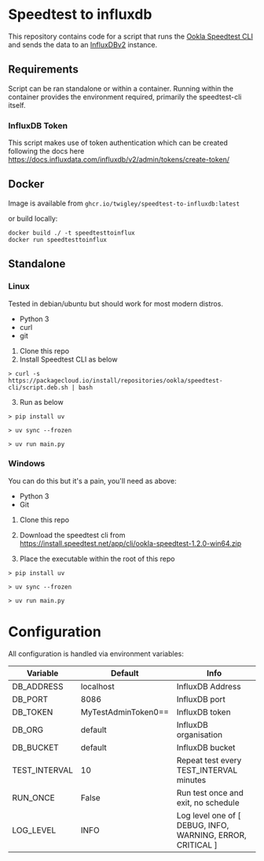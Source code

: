 # Speedtest to influxdb

This repository contains code for a script that runs the [Ookla Speedtest CLI](https://www.speedtest.net/apps/cli) and sends the data to an [InfluxDBv2](https://github.com/influxdata/influxdb) instance.

## Requirements
Script can be ran standalone or within a container.
Running within the container provides the environment required, primarily the speedtest-cli itself.

### InfluxDB Token

This script makes use of token authentication which can be created following the docs here https://docs.influxdata.com/influxdb/v2/admin/tokens/create-token/ 

## Docker

Image is available from ```ghcr.io/twigley/speedtest-to-influxdb:latest```

or build locally:

```
docker build ./ -t speedtesttoinflux
docker run speedtesttoinflux
```

## Standalone
### Linux
Tested in debian/ubuntu but should work for most modern distros.
- Python 3
- curl
- git

1. Clone this repo
2. Install Speedtest CLI as below
```
> curl -s https://packagecloud.io/install/repositories/ookla/speedtest-cli/script.deb.sh | bash
```
3. Run as below
```
> pip install uv

> uv sync --frozen

> uv run main.py

```

### Windows
You can do this but it's a pain, you'll need as above:
- Python 3
- Git

1. Clone this repo

2. Download the speedtest cli from https://install.speedtest.net/app/cli/ookla-speedtest-1.2.0-win64.zip

3. Place the executable within the root of this repo

```
> pip install uv

> uv sync --frozen

> uv run main.py
```

# Configuration

All configuration is handled via environment variables:

| Variable | Default | Info |
| ----------- | ----------- | ----------- |
| DB_ADDRESS | localhost | InfluxDB Address|
| DB_PORT | 8086 | InfluxDB port |
| DB_TOKEN | MyTestAdminToken0== | InfluxDB token |
| DB_ORG | default | InfluxDB organisation |
| DB_BUCKET | default | InfluxDB bucket|
| TEST_INTERVAL | 10 | Repeat test every TEST_INTERVAL minutes |
| RUN_ONCE | False | Run test once and exit, no schedule |
| LOG_LEVEL | INFO | Log level one of [ DEBUG, INFO, WARNING, ERROR, CRITICAL ] |